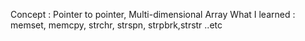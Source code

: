 Concept : Pointer to pointer, Multi-dimensional Array
What I learned : memset, memcpy, strchr, strspn, strpbrk,strstr ..etc
